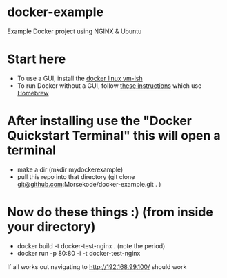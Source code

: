 # docker-example
Example Docker project using NGINX &amp; Ubuntu

# Start here 
- To use a GUI, install the [docker linux vm-ish](https://docs.docker.com/v1.8/installation/mac/)
- To run Docker without a GUI, follow [these instructions](https://hackinggate.com/helloworld-docker-on-osx-without-boot2docker/) which use [Homebrew](http://brew.sh/)

# After installing use the "Docker Quickstart Terminal" this will open a terminal
 - make a dir (mkdir mydockerexample)
 - pull this repo into that directory (git clone git@github.com:Morsekode/docker-example.git . )
 
# Now do these things :) (from inside your directory)
- docker build -t docker-test-nginx . (note the period)
- docker run  -p 80:80 -i -t docker-test-nginx

If all works out navigating to http://192.168.99.100/ should work
